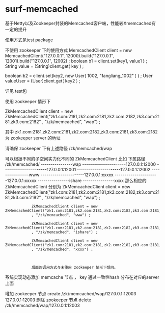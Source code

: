surf-memcached
==============

基于Netty以及Zookeeper封装的Memcached客户端，性能较Xmemcached有一定的提升


使用方式见test package

不使用 zookeeper 下的使用方式 
MemcachedClient client = new MemcachedClient("127.0.0.1", 12000).build("127.0.0.1", 12001).build("127.0.0.1", 12002) ;
boolean b1 = client.set(key1, value1 ) ;
String value = (String)client.get( key ) ;

boolean b2 = client.set(key2, new User( 1002, "fangliang_1002" )  )  ;
User valueUser = (User)client.get( key2 ) ;

详见 test包

使用 zookeeper 情形下 

 ZkMemcachedClient client = new ZkMemcachedClient("zk1.com:2181,zk2.com:2181,zk2.com:2182,zk3.com:2181,zk3.com:2182"
				, "/zk/memcached", "wap") ; 
				
其中  zk1.com:2181,zk2.com:2181,zk2.com:2182,zk3.com:2181,zk3.com:2182 为 zookeeper server 的地址 

请确保 zookeeper 下有上述路径 /zk/memcached/wap

可以根据不同的子空间实力化不同的 ZkMemcachedClient 比如 下属路径
/zk/memcached/
----------------wap
----------------------127.0.0.1:12000
----------------------127.0.0.1:12001
----------------------127.0.0.1:12002
----------------www
----------------------127.0.0.1:xxxxx
----------------------127.0.0.1:xxxxx
----------------ishare
----------------xxxx
那么相应的  ZkMemcachedClient 分别为 ZkMemcachedClient client = new ZkMemcachedClient("zk1.com:2181,zk2.com:2181,zk2.com:2182,zk3.com:2181,zk3.com:2182"
				, "/zk/memcached", "wap") ;  
				
				ZkMemcachedClient client = new ZkMemcachedClient("zk1.com:2181,zk2.com:2181,zk2.com:2182,zk3.com:2181,zk3.com:2182"
				, "/zk/memcached", "www") ;
				
				ZkMemcachedClient client = new ZkMemcachedClient("zk1.com:2181,zk2.com:2181,zk2.com:2182,zk3.com:2181,zk3.com:2182"
				, "/zk/memcached", "ishare") ;
				
				ZkMemcachedClient client = new ZkMemcachedClient("zk1.com:2181,zk2.com:2181,zk2.com:2182,zk3.com:2181,zk3.com:2182"
				, "/zk/memcached", "xxxx") ;
				
				
				
				后面的调用方式与未使用 zookeeper 情形下想同。
				

系统实现动态添加 memcache 节点 ， key 通过一致性hash 分布在对应的server 上面 


增加 zookeeper 节点 
  create /zk/memcached/wap/127.0.0.1:12003 127.0.0.1:12003
删除 zookeeper 节点
  delete /zk/memcached/wap/127.0.0.1:12003 


            















